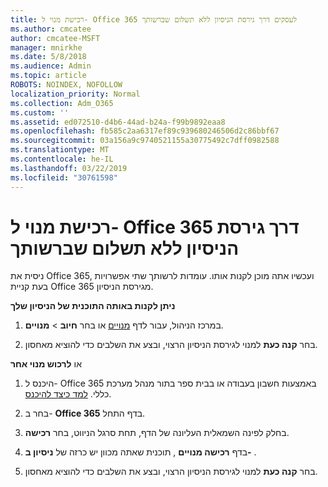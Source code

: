 ```yaml
---
title: רכישת מנוי ל- Office 365 לעסקים דרך גירסת הניסיון ללא תשלום שברשותך
ms.author: cmcatee
author: cmcatee-MSFT
manager: mnirkhe
ms.date: 5/8/2018
ms.audience: Admin
ms.topic: article
ROBOTS: NOINDEX, NOFOLLOW
localization_priority: Normal
ms.collection: Adm_O365
ms.custom: ''
ms.assetid: ed072510-d4b6-44ad-b24a-f99b9892eaa8
ms.openlocfilehash: fb585c2aa6317ef89c939680246506d2c86bbf67
ms.sourcegitcommit: 03a156a9c9740521155a30775492c7dff0982588
ms.translationtype: MT
ms.contentlocale: he-IL
ms.lasthandoff: 03/22/2019
ms.locfileid: "30761598"
---
```

# <a name="buy-a-subscription-to-office-365-from-your-free-trial"></a>רכישת מנוי ל- Office 365 דרך גירסת הניסיון ללא תשלום שברשותך

ניסית את Office 365, ועכשיו אתה מוכן לקנות אותו. עומדות לרשותך שתי אפשרויות בעת קניית Office 365 מגירסת הניסיון.
  
 **ניתן לקנות באותה התוכנית של הניסיון שלך**
  
1. במרכז הניהול, עבור לדף [מנויים](https://go.microsoft.com/fwlink/p/?linkid=842054) או בחר **חיוב** \> **מנויים**.
    
2. בחר **קנה כעת** למנוי לגירסת הניסיון הרצוי, ובצע את השלבים כדי להוציא מאחסון. 
    
או **לרכוש מנוי אחר**
  
1. היכנס ל- Office 365 באמצעות חשבון בעבודה או בבית ספר בתור מנהל מערכת כללי. [למד כיצד להיכנס](https://support.office.com/article/e9eb7d51-5430-4929-91ab-6157c5a050b4).
    
2. בחר ב- **Office 365** בדף התחל. 
    
3. בחלק לפינה השמאלית העליונה של הדף, תחת סרגל הניווט, בחר **רכישה**.
    
4. בדף **רכישה מנויים** , תוכנית שאתה מכוון יש כרזה של **ניסיון ב-** . 
    
5. בחר **קנה כעת** למנוי לגירסת הניסיון הרצוי, ובצע את השלבים כדי להוציא מאחסון. 
    


